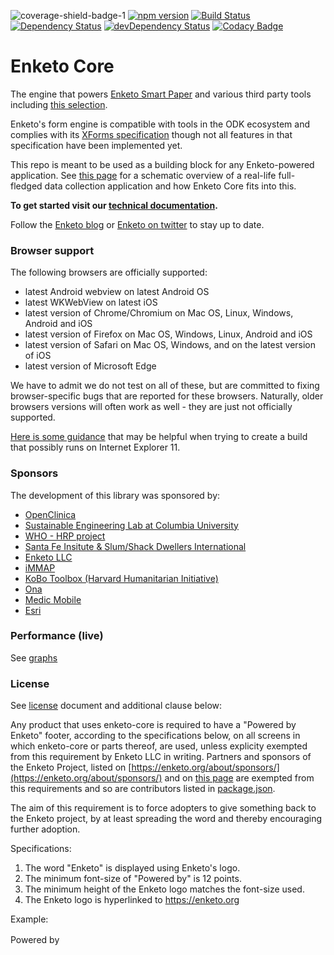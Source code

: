 ![coverage-shield-badge-1](https://img.shields.io/badge/coverage-75.3%25-yellow.svg)
[![npm version](https://badge.fury.io/js/enketo-core.svg)](http://badge.fury.io/js/enketo-core) [![Build Status](https://travis-ci.org/enketo/enketo-core.svg?branch=master)](https://travis-ci.org/enketo/enketo-core) [![Dependency Status](https://david-dm.org/enketo/enketo-core/status.svg)](https://david-dm.org/enketo/enketo-core) [![devDependency Status](https://david-dm.org/enketo/enketo-core/dev-status.svg)](https://david-dm.org/enketo/enketo-core?type=dev) [![Codacy Badge](https://api.codacy.com/project/badge/Grade/dc1c5aaa9267d75cbd2d6714d2b4fa32)](https://www.codacy.com/app/martijnr/enketo-core?utm_source=github.com&amp;utm_medium=referral&amp;utm_content=enketo/enketo-core&amp;utm_campaign=Badge_Grade)

Enketo Core
===========

The engine that powers [Enketo Smart Paper](https://enketo.org) and various third party tools including [this selection](https://enketo.org/about/adoption/).

Enketo's form engine is compatible with tools in the ODK ecosystem and complies with its [XForms specification](https://opendatakit.github.io/xforms-spec/) though not all features in that specification have been implemented yet.

This repo is meant to be used as a building block for any Enketo-powered application. See [this page](https://enketo.org/develop/#libraries) for a schematic overview of a real-life full-fledged data collection application and how Enketo Core fits into this.

**To get started visit our [technical documentation](https://enketo.github.io/enketo-core).**

Follow the [Enketo blog](https://blog.enketo.org) or [Enketo on twitter](https://twitter.com/enketo) to stay up to date.


### Browser support

The following browsers are officially supported:
* latest Android webview on latest Android OS
* latest WKWebView on latest iOS
* latest version of Chrome/Chromium on Mac OS, Linux, Windows, Android and iOS
* latest version of Firefox on Mac OS, Windows, Linux, Android and iOS
* latest version of Safari on Mac OS, Windows, and on the latest version of iOS
* latest version of Microsoft Edge

We have to admit we do not test on all of these, but are committed to fixing browser-specific bugs that are reported for these browsers. Naturally, older browsers versions will often work as well - they are just not officially supported.

[Here is some guidance](https://enketo.github.io/enketo-core/tutorial-90-ie11.html) that may be helpful when trying to create a build that possibly runs on Internet Explorer 11.

### Sponsors

The development of this library was sponsored by:

* [OpenClinica](https://www.openclinica.com/)
* [Sustainable Engineering Lab at Columbia University](http://modi.mech.columbia.edu/)
* [WHO - HRP project](http://www.who.int/reproductivehealth/topics/mhealth/en/index.html)
* [Santa Fe Insitute & Slum/Shack Dwellers International](http://www.santafe.edu/)
* [Enketo LLC](http://www.linkedin.com/company/enketo-llc)
* [iMMAP](http://immap.org)
* [KoBo Toolbox (Harvard Humanitarian Initiative)](https://kobotoolbox.org)
* [Ona](https://ona.io)
* [Medic Mobile](http://medicmobile.org/)
* [Esri](https://esri.com)

### Performance (live)

See [graphs](https://github.com/enketo/enketo-core-performance-monitor#live-results)

### License

See [license](https://github.com/enketo/enketo-core/blob/master/LICENSE) document and additional clause below:

Any product that uses enketo-core is required to have a "Powered by Enketo" footer, according to the specifications below, on all screens in which enketo-core or parts thereof, are used, unless explicity exempted from this requirement by Enketo LLC in writing. Partners and sponsors of the Enketo Project, listed on [https://enketo.org/about/sponsors/](https://enketo.org/about/sponsors/) and on [this page](#sponsors) are exempted from this requirements and so are contributors listed in [package.json](https://github.com/enketo/enketo-core/blob/master/package.json).

The aim of this requirement is to force adopters to give something back to the Enketo project, by at least spreading the word and thereby encouraging further adoption.

Specifications:

1. The word "Enketo" is displayed using Enketo's logo.
2. The minimum font-size of "Powered by" is 12 points.
3. The minimum height of the Enketo logo matches the font-size used.
4. The Enketo logo is hyperlinked to https://enketo.org

Example:

Powered by <a href="https://enketo.org"><img height="16" style="height: 16px;" src="https://enketo.org/media/images/logos/enketo_bare_150x56.png" /></a>
